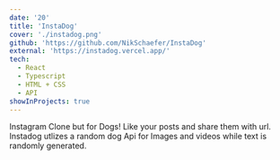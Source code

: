 ```yaml
---
date: '20'
title: 'InstaDog'
cover: './instadog.png'
github: 'https://github.com/NikSchaefer/InstaDog'
external: 'https://instadog.vercel.app/'
tech:
  - React
  - Typescript
  - HTML + CSS
  - API
showInProjects: true
---
```


Instagram Clone but for Dogs! Like your posts and share them with url. Instadog utlizes a random dog Api for Images and videos while text is randomly generated.

